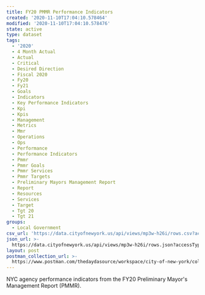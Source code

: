 ```yaml
---
title: FY20 PMMR Performance Indicators
created: '2020-11-10T17:04:10.578464'
modified: '2020-11-10T17:04:10.578476'
state: active
type: dataset
tags:
  - '2020'
  - 4 Month Actual
  - Actual
  - Critical
  - Desired Direction
  - Fiscal 2020
  - Fy20
  - Fy21
  - Goals
  - Indicators
  - Key Performance Indicators
  - Kpi
  - Kpis
  - Management
  - Metrics
  - Mmr
  - Operations
  - Ops
  - Performance
  - Performance Indicators
  - Pmmr
  - Pmmr Goals
  - Pmmr Services
  - Pmmr Targets
  - Preliminary Mayors Management Report
  - Report
  - Resources
  - Services
  - Target
  - Tgt 20
  - Tgt 21
groups:
  - Local Government
csv_url: 'https://data.cityofnewyork.us/api/views/mp3w-h26i/rows.csv?accessType=DOWNLOAD'
json_url: >-
  https://data.cityofnewyork.us/api/views/mp3w-h26i/rows.json?accessType=DOWNLOAD
layout: post
postman_collection_url: >-
  https://www.postman.com/thedaydasource/workspace/city-of-new-york/collection/15909983-3d968e93-70bf-440f-9f75-f438b0726029
---
```

NYC agency performance indicators from the FY20 Preliminary Mayor's Management Report (PMMR).

